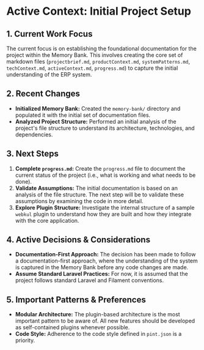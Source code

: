 # Active Context: Initial Project Setup

## 1. Current Work Focus

The current focus is on establishing the foundational documentation for the project within the Memory Bank. This involves creating the core set of markdown files (`projectbrief.md`, `productContext.md`, `systemPatterns.md`, `techContext.md`, `activeContext.md`, `progress.md`) to capture the initial understanding of the ERP system.

## 2. Recent Changes

- **Initialized Memory Bank:** Created the `memory-bank/` directory and populated it with the initial set of documentation files.
- **Analyzed Project Structure:** Performed an initial analysis of the project's file structure to understand its architecture, technologies, and dependencies.

## 3. Next Steps

1.  **Complete `progress.md`:** Create the `progress.md` file to document the current status of the project (i.e., what is working and what needs to be done).
2.  **Validate Assumptions:** The initial documentation is based on an analysis of the file structure. The next step will be to validate these assumptions by examining the code in more detail.
3.  **Explore Plugin Structure:** Investigate the internal structure of a sample `webkul` plugin to understand how they are built and how they integrate with the core application.

## 4. Active Decisions & Considerations

- **Documentation-First Approach:** The decision has been made to follow a documentation-first approach, where the understanding of the system is captured in the Memory Bank before any code changes are made.
- **Assume Standard Laravel Practices:** For now, it is assumed that the project follows standard Laravel and Filament conventions.

## 5. Important Patterns & Preferences

- **Modular Architecture:** The plugin-based architecture is the most important pattern to be aware of. All new features should be developed as self-contained plugins whenever possible.
- **Code Style:** Adherence to the code style defined in `pint.json` is a priority.
